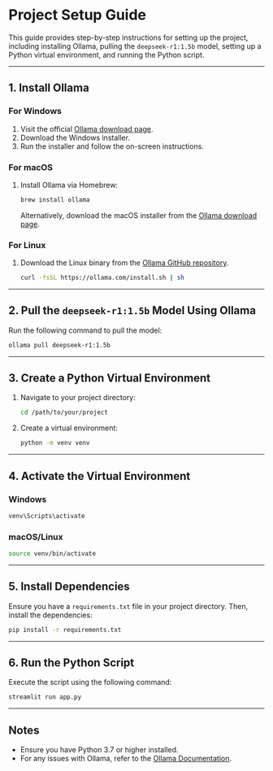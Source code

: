 

# Project Setup Guide

This guide provides step-by-step instructions for setting up the project, including installing Ollama, pulling the `deepseek-r1:1.5b` model, setting up a Python virtual environment, and running the Python script.

---

## 1. Install Ollama

### **For Windows**
1. Visit the official [Ollama download page](https://ollama.com/download).
2. Download the Windows installer.
3. Run the installer and follow the on-screen instructions.

### **For macOS**
1. Install Ollama via Homebrew:
   ```bash
   brew install ollama
   ```
   Alternatively, download the macOS installer from the [Ollama download page](https://ollama.com/download).

### **For Linux**
1. Download the Linux binary from the [Ollama GitHub repository](https://github.com/ollama/ollama).
   ```bash
   curl -fsSL https://ollama.com/install.sh | sh
   ```

---

## 2. Pull the `deepseek-r1:1.5b` Model Using Ollama
Run the following command to pull the model:
```bash
ollama pull deepseek-r1:1.5b
```

---

## 3. Create a Python Virtual Environment
1. Navigate to your project directory:
   ```bash
   cd /path/to/your/project
   ```
2. Create a virtual environment:
   ```bash
   python -m venv venv
   ```

---

## 4. Activate the Virtual Environment
### **Windows**
```bash
venv\Scripts\activate
```

### **macOS/Linux**
```bash
source venv/bin/activate
```

---

## 5. Install Dependencies
Ensure you have a `requirements.txt` file in your project directory. Then, install the dependencies:
```bash
pip install -r requirements.txt
```

---

## 6. Run the Python Script
Execute the script using the following command:
```bash
streamlit run app.py
```

---

## Notes
- Ensure you have Python 3.7 or higher installed.
- For any issues with Ollama, refer to the [Ollama Documentation](https://ollama.com).

